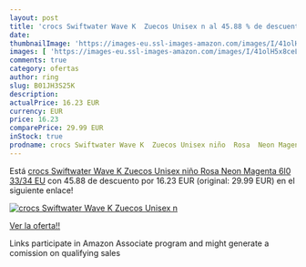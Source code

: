 ```yaml
---
layout: post
title: 'crocs Swiftwater Wave K  Zuecos Unisex n al 45.88 % de descuento'
date: 
thumbnailImage: 'https://images-eu.ssl-images-amazon.com/images/I/41olH5x8ceL._SL200_.jpg'
images: [ 'https://images-eu.ssl-images-amazon.com/images/I/41olH5x8ceL._SL200_.jpg' ]
comments: true
category: ofertas
author: ring
slug: B01JH3S25K
description:
actualPrice: 16.23 EUR
currency: EUR
price: 16.23
comparePrice: 29.99 EUR
inStock: true
prodname: crocs Swiftwater Wave K  Zuecos Unisex niño  Rosa  Neon Magenta 6l0   33/34 EU
---
```


Está [crocs Swiftwater Wave K  Zuecos Unisex niño  Rosa  Neon Magenta 6l0   33/34 EU](https://www.amazon.es/dp/B01JH3S25K/?tag=tolees-21) con 45.88 de descuento por 16.23 EUR (original: 29.99 EUR) en el siguiente enlace!

[![crocs Swiftwater Wave K  Zuecos Unisex n](https://images-eu.ssl-images-amazon.com/images/I/41olH5x8ceL._SL200_.jpg)](https://www.amazon.es/dp/B01JH3S25K/?tag=tolees-21)

[Ver la oferta!!](https://www.amazon.es/dp/B01JH3S25K/?tag=tolees-21)

Links participate in Amazon Associate program and might generate a comission on qualifying sales


